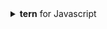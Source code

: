 <details>
  <summary><strong>tern</strong> for Javascript</summary>
Using [tern](https://github.com/ternjs/tern) as engine, no extra installation
required.

Tern source also have support for `show documents`, `jump to definition` and
`show signature`.

Run command `:h coc_source_tern` for detail.

</details>

